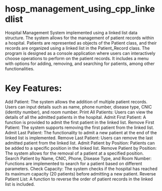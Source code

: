 # hosp_management_using_cpp_linkedlist

  Hospital Management System implemented using a linked list data structure. The system allows for the management of patient records within a hospital. Patients are represented as objects of the Patient class, and their records are organized using a linked list in the Patient_Record class.
  The program is designed as a console application where users can interactively choose operations to perform on the patient records. It includes a menu with options for adding, removing, and searching for patients, among other functionalities.

# Key Features:

Add Patient: The system allows the addition of multiple patient records. Users can input details such as name, phone number, disease type, CNIC (identity number), and room number.
Print All Patients: Users can view the details of all the admitted patients in the hospital.
Admit First Patient: A function is provided to admit the first patient in the linked list.
Remove First Patient: The system supports removing the first patient from the linked list.
Admit Last Patient: The functionality to admit a new patient at the end of the linked list is implemented.
Remove Last Patient: Users can remove the last admitted patient from the linked list.
Admit Patient by Position: Patients can be added to a specific position in the linked list.
Remove Patient by Position: The system allows for the removal of a patient at a specified position.
Search Patient by Name, CNIC, Phone, Disease Type, and Room Number: Functions are implemented to search for a patient based on different parameters.
Check Capacity: The system checks if the hospital has reached its maximum capacity (20 patients) before admitting a new patient.
Reverse Patient List: A function to reverse the order of patient records in the linked list is included.
